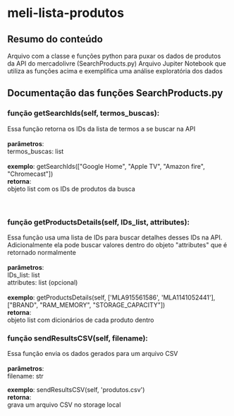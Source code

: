 # meli-lista-produtos

## Resumo do conteúdo
Arquivo com a classe e funções python para puxar os dados de produtos da API do mercadolivre (SearchProducts.py)
Arquivo Jupiter Notebook que utiliza as funções acima e exemplifica uma análise exploratória dos dados <br />


## Documentação das funções SearchProducts.py 


### função getSearchIds(self, termos_buscas):
  Essa função retorna os IDs da lista de termos a se buscar na API <br />
  <br />
  **parâmetros**: <br />
    termos_buscas: list <br />
  <br />
  **exemplo**: getSearchIds(["Google Home", "Apple TV", "Amazon fire", "Chromecast"]) <br />
 **retorna**:<br />
    objeto list com os IDs de produtos da busca<br />
<br />
<br />
### função getProductsDetails(self, IDs_list, attributes):
  Essa função  usa uma lista de IDs para buscar detalhes desses IDs na API. <br />
  Adicionalmente ela pode buscar valores dentro do objeto "attributes" que é retornado normalmente<br />
  <br />
  **parâmetros**:  <br />
     IDs_list: list  <br />
     attributes: list (opcional)  <br />
  <br />
  **exemplo**: getProductsDetails(self, ['MLA915561586', 'MLA1141052441'], ["BRAND", "RAM_MEMORY", "STORAGE_CAPACITY"]) <br />
  **retorna**: <br />
    objeto list com dicionários de cada produto dentro <br />


    
### função sendResultsCSV(self, filename):
  Essa função envia os dados gerados para um arquivo CSV <br />
  <br /> 
  **parâmetros**: <br />
     filename: str  <br />
     
  
  **exemplo**: sendResultsCSV(self, 'produtos.csv') <br />
  **retorna**: <br />
    grava um arquivo CSV no storage local <br />
    
